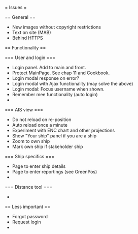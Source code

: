 = Issues =

== General ==

* New images without copyright restrictions
* Text on site (MAB)
* Behind HTTPS

== Functionality ==

=== User and login ===

* Login panel. Add to main and front.
* Protect MainPage. See chap 11 and Cookbook.
* Login modal response on error?
* Login modal with Ajax functionality (may solve the above)
* Login modal: Focus username when shown.
* Remember mee functionality (auto login)
* 

=== AIS view ===

* Do not reload on re-position
* Auto reload once a minute
* Experiment with ENC chart and other projections
* Show "Your ship" panel if you are a ship
* Zoom to own ship
* Mark own ship if stakeholder ship
  
=== Ship specifics ===

* Page to enter ship details
* Page to enter reportings (see GreenPos)
* 

=== Distance tool ===

* 

== Less important ==

* Forgot password
* Request login
* 